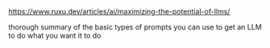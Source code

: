 https://www.ruxu.dev/articles/ai/maximizing-the-potential-of-llms/

thorough summary of the basic types of prompts you can use to get an LLM to do what you want it to do